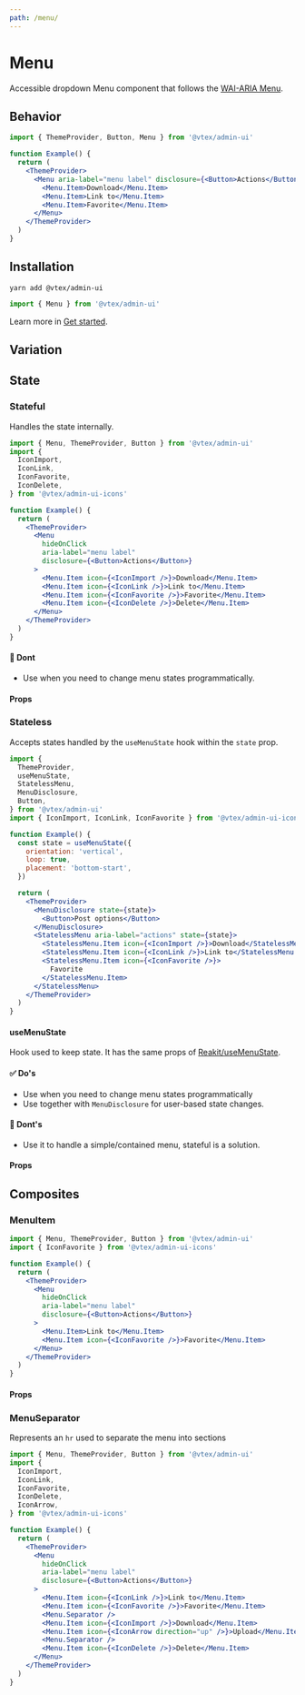```yaml
---
path: /menu/
---
```


# Menu

Accessible dropdown Menu component that follows the [WAI-ARIA Menu](https://www.w3.org/TR/wai-aria-practices/#menu).

## Behavior

```jsx
import { ThemeProvider, Button, Menu } from '@vtex/admin-ui'

function Example() {
  return (
    <ThemeProvider>
      <Menu aria-label="menu label" disclosure={<Button>Actions</Button>}>
        <Menu.Item>Download</Menu.Item>
        <Menu.Item>Link to</Menu.Item>
        <Menu.Item>Favorite</Menu.Item>
      </Menu>
    </ThemeProvider>
  )
}
```

## Installation

```static
yarn add @vtex/admin-ui
```

```jsx static
import { Menu } from '@vtex/admin-ui'
```

Learn more in [Get started](/docs/get-started/).

## Variation

## State

### Stateful

Handles the state internally.

```jsx
import { Menu, ThemeProvider, Button } from '@vtex/admin-ui'
import {
  IconImport,
  IconLink,
  IconFavorite,
  IconDelete,
} from '@vtex/admin-ui-icons'

function Example() {
  return (
    <ThemeProvider>
      <Menu
        hideOnClick
        aria-label="menu label"
        disclosure={<Button>Actions</Button>}
      >
        <Menu.Item icon={<IconImport />}>Download</Menu.Item>
        <Menu.Item icon={<IconLink />}>Link to</Menu.Item>
        <Menu.Item icon={<IconFavorite />}>Favorite</Menu.Item>
        <Menu.Item icon={<IconDelete />}>Delete</Menu.Item>
      </Menu>
    </ThemeProvider>
  )
}
```

#### 🚫 Dont

- Use when you need to change menu states programmatically.

#### Props

<propdetails heading="Menu Props" component="Menu">
</propdetails>

### Stateless

Accepts states handled by the `useMenuState` hook within the `state` prop.

```jsx
import {
  ThemeProvider,
  useMenuState,
  StatelessMenu,
  MenuDisclosure,
  Button,
} from '@vtex/admin-ui'
import { IconImport, IconLink, IconFavorite } from '@vtex/admin-ui-icons'

function Example() {
  const state = useMenuState({
    orientation: 'vertical',
    loop: true,
    placement: 'bottom-start',
  })

  return (
    <ThemeProvider>
      <MenuDisclosure state={state}>
        <Button>Post options</Button>
      </MenuDisclosure>
      <StatelessMenu aria-label="actions" state={state}>
        <StatelessMenu.Item icon={<IconImport />}>Download</StatelessMenu.Item>
        <StatelessMenu.Item icon={<IconLink />}>Link to</StatelessMenu.Item>
        <StatelessMenu.Item icon={<IconFavorite />}>
          Favorite
        </StatelessMenu.Item>
      </StatelessMenu>
    </ThemeProvider>
  )
}
```

#### useMenuState

Hook used to keep state. It has the same props of [Reakit/useMenuState](https://reakit.io/docs/menu/#usemenustate).

#### ✅ Do's

- Use when you need to change menu states programmatically
- Use together with `MenuDisclosure` for user-based state changes.

#### 🚫 Dont's

- Use it to handle a simple/contained menu, stateful is a solution.

#### Props

<propdetails heading="StatelessMenu Props" component="StatelessMenu">
</propdetails>

## Composites

### MenuItem

```jsx
import { Menu, ThemeProvider, Button } from '@vtex/admin-ui'
import { IconFavorite } from '@vtex/admin-ui-icons'

function Example() {
  return (
    <ThemeProvider>
      <Menu
        hideOnClick
        aria-label="menu label"
        disclosure={<Button>Actions</Button>}
      >
        <Menu.Item>Link to</Menu.Item>
        <Menu.Item icon={<IconFavorite />}>Favorite</Menu.Item>
      </Menu>
    </ThemeProvider>
  )
}
```

#### Props

<propdetails heading="MenuItem Props" component="Button">
</propdetails>

### MenuSeparator

Represents an `hr` used to separate the menu into sections

```jsx
import { Menu, ThemeProvider, Button } from '@vtex/admin-ui'
import {
  IconImport,
  IconLink,
  IconFavorite,
  IconDelete,
  IconArrow,
} from '@vtex/admin-ui-icons'

function Example() {
  return (
    <ThemeProvider>
      <Menu
        hideOnClick
        aria-label="menu label"
        disclosure={<Button>Actions</Button>}
      >
        <Menu.Item icon={<IconLink />}>Link to</Menu.Item>
        <Menu.Item icon={<IconFavorite />}>Favorite</Menu.Item>
        <Menu.Separator />
        <Menu.Item icon={<IconImport />}>Download</Menu.Item>
        <Menu.Item icon={<IconArrow direction="up" />}>Upload</Menu.Item>
        <Menu.Separator />
        <Menu.Item icon={<IconDelete />}>Delete</Menu.Item>
      </Menu>
    </ThemeProvider>
  )
}
```
